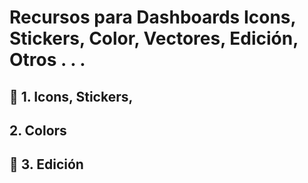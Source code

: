 # Recursos para Dashboards Icons, Stickers, Color, Vectores, Edición, Otros . . .


## 🍳 1. Icons, Stickers, 

## 2. Colors

## 👀 3. Edición


